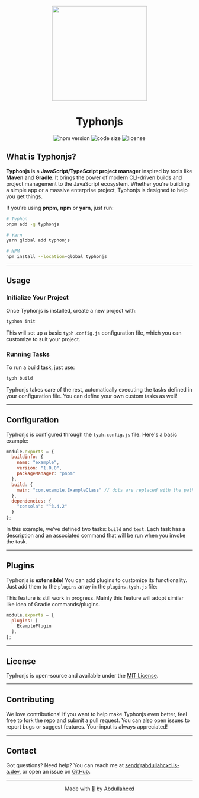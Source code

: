 
<p align="center">
  <img src="https://github.com/user-attachments/assets/a5d270ab-cc8d-4549-ba73-7c07934e0269" width="256" height="256" />
</p>

<h1 align="center">Typhonjs</h1>


<p align="center">
  <img src="https://img.shields.io/npm/v/typhonjs" alt="npm version">
  <img src="https://img.shields.io/github/languages/code-size/abdullahcxd/Typhonjs" alt="code size">
  <img src="https://img.shields.io/github/license/abdullahcxd/Typhonjs" alt="license">
</p>

## What is Typhonjs?

**Typhonjs** is a **JavaScript/TypeScript project manager** inspired by tools like **Maven** and **Gradle**. It brings the power of modern CLI-driven builds and project management to the JavaScript ecosystem. Whether you're building a simple app or a massive enterprise project, Typhonjs is designed to help you get things.

If you're using **pnpm**, **npm** or **yarn**, just run:

```bash
# Typhon
pnpm add -g typhonjs

# Yarn
yarn global add typhonjs

# NPM 
npm install --location=global typhonjs
```

---

## Usage

### Initialize Your Project

Once Typhonjs is installed, create a new project with: 

```bash
typhon init
```

This will set up a basic `typh.config.js` configuration file, which you can customize to suit your project.

### Running Tasks

To run a build task, just use:

```bash
typh build
```

Typhonjs takes care of the rest, automatically executing the tasks defined in your configuration file. You can define your own custom tasks as well!

---

## Configuration

Typhonjs is configured through the `typh.config.js` file. Here's a basic example:

```js
module.exports = {
  buildinfo: {
    name: "example",
    version: "1.0.0",
    packageManager: "pnpm"
  },
  build: {
    main: "com.example.ExampleClass" // dots are replaced with the path separator like Java
  },
  dependencies: {
    "consola": "^3.4.2"
  }
};
```

In this example, we’ve defined two tasks: `build` and `test`. Each task has a description and an associated command that will be run when you invoke the task.

---

## Plugins

Typhonjs is **extensible**! You can add plugins to customize its functionality. Just add them to the `plugins` array in the `plugins.typh.js` file:

This feature is still work in progress. Mainly this feature will adopt similar like idea of Gradle commands/plugins.

```js
module.exports = {
  plugins: [
    ExamplePlugin
  ],
};
```

---

## License

Typhonjs is open-source and available under the [MIT License](https://github.com/AbdullahCXD/typhonjs/blob/master/LICENSE).

---

## Contributing

We love contributions! If you want to help make Typhonjs even better, feel free to fork the repo and submit a pull request. You can also open issues to report bugs or suggest features. Your input is always appreciated!

---

## Contact

Got questions? Need help? You can reach me at [send@abdullahcxd.is-a.dev](mailto:send@abdullahcxd.is-a.dev), or open an issue on [GitHub](https://github.com/abdullahcxd/Typhonjs).

---

<div align="center">
  <p>Made with 💙 by <a href="https://github.com/abdullahcxd" target="_blank">Abdullahcxd</a></p>
</div>
